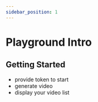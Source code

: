 ```yaml
---
sidebar_position: 1
---
```


# Playground Intro

## Getting Started

* provide token to start
* generate video
* display your video list
